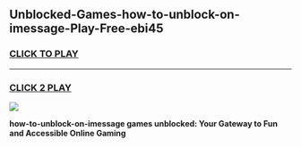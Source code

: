 
## Unblocked-Games-how-to-unblock-on-imessage-Play-Free-ebi45
<h3>
<a href="https://premium76.site?title=how-to-unblock-on-imessage&ref=18A1">CLICK TO PLAY</a></h3>
<hr>

<h3>
<a href="https://premium76.site?title=how-to-unblock-on-imessage&ref=18A1">CLICK 2 PLAY</a>
  
</h3>

<a href="https://premium76.site?title=how-to-unblock-on-imessage&ref=18A1"><img src="https://clearcache.store/games.png"></a>


**how-to-unblock-on-imessage games unblocked: Your Gateway to Fun and Accessible Online Gaming**
